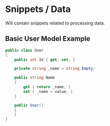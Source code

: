 # Snippets / Data

Will contain snippets related to processing data.

## Basic User Model Example

```csharp
public class User
{
	public int Id { get; set; }

	private string _name = string.Empty;

	public string Name
	{
		get { return _name; }
		set { _name = value; }
	}

	public User()
	{
	}
}
```
